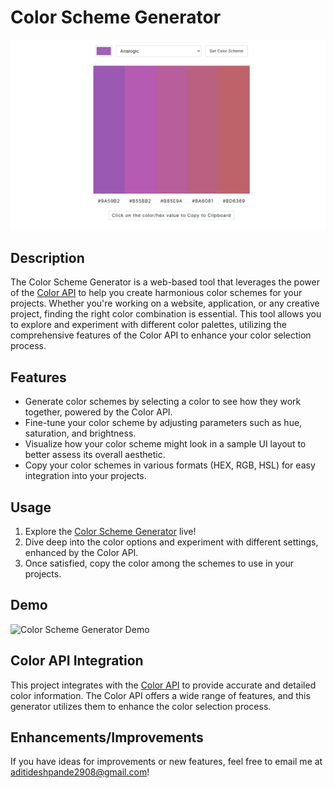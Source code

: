 # Color Scheme Generator

![Color Scheme Generator](./assets/demo-screenshot.png)

## Description

The Color Scheme Generator is a web-based tool that leverages the power of the [Color API](https://www.thecolorapi.com/) to help you create harmonious color schemes for your projects. Whether you're working on a website, application, or any creative project, finding the right color combination is essential. This tool allows you to explore and experiment with different color palettes, utilizing the comprehensive features of the Color API to enhance your color selection process.

## Features

- Generate color schemes by selecting a color to see how they work together, powered by the Color API.
- Fine-tune your color scheme by adjusting parameters such as hue, saturation, and brightness.
- Visualize how your color scheme might look in a sample UI layout to better assess its overall aesthetic.
- Copy your color schemes in various formats (HEX, RGB, HSL) for easy integration into your projects.

## Usage

1. Explore the [Color Scheme Generator](https://aditi002-holo.github.io/color-scheme-generator/) live!
2. Dive deep into the color options and experiment with different settings, enhanced by the Color API.
3. Once satisfied, copy the color among the schemes to use in your projects.

## Demo

![Color Scheme Generator Demo](./assets/demo-gif.gif)

## Color API Integration

This project integrates with the [Color API](https://www.thecolorapi.com/) to provide accurate and detailed color information. The Color API offers a wide range of features, and this generator utilizes them to enhance the color selection process.

## Enhancements/Improvements

If you have ideas for improvements or new features, feel free to email me at aditideshpande2908@gmail.com! 